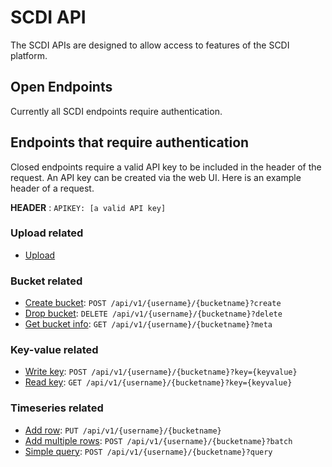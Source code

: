 # SCDI API

The SCDI APIs are designed to allow access to features of the SCDI platform. 

## Open Endpoints

Currently all SCDI endpoints require authentication. 

## Endpoints that require authentication

Closed endpoints require a valid API key to be included in the header of the request. 
An API key can be created via the web UI. Here is an example header of a request.

**HEADER** : `APIKEY: [a valid API key]`

### Upload related 

- [Upload](upload/readme.md)

### Bucket related

- [Create bucket](bucket/create.md): `POST /api/v1/{username}/{bucketname}?create`
- [Drop bucket](bucket/drop.md): `DELETE /api/v1/{username}/{bucketname}?delete`
- [Get bucket info](bucket/meta.md): `GET /api/v1/{username}/{bucketname}?meta`

### Key-value related

- [Write key](keyvalue/write.md): `POST /api/v1/{username}/{bucketname}?key={keyvalue}`
- [Read key](keyvalue/read.md): `GET /api/v1/{username}/{bucketname}?key={keyvalue}`

### Timeseries related

- [Add row](timeseries/add.md): `PUT /api/v1/{username}/{bucketname}`
- [Add multiple rows](timeseries/add_multiple.md): `POST /api/v1/{username}/{bucketname}?batch`
- [Simple query](timeseries/query.md): `POST /api/v1/{username}/{bucketname}?query`
